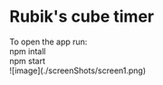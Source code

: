 <h1>Rubik's cube timer</h1>
To open the app run:<br/>
npm intall<br/>
npm start<br/>
![image](./screenShots/screen1.png)
